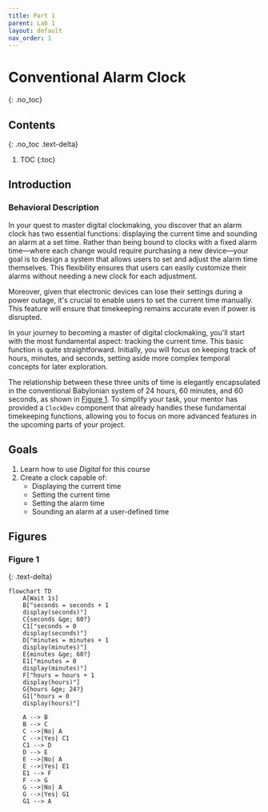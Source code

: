 ```yaml
---
title: Part 1
parent: Lab 1
layout: default
nav_order: 1
---
```


# Conventional Alarm Clock
{: .no_toc}

## Contents
{: .no_toc .text-delta}

1. TOC
{:toc}

## Introduction

### Behavioral Description

In your quest to master digital clockmaking, you discover that an alarm clock has two essential functions: displaying the current time and sounding an alarm at a set time.
Rather than being bound to clocks with a fixed alarm time—where each change would require purchasing a new device—your goal is to design a system that allows users to set and adjust the alarm time themselves.
This flexibility ensures that users can easily customize their alarms without needing a new clock for each adjustment.

Moreover, given that electronic devices can lose their settings during a power outage, it's crucial to enable users to set the current time manually.
This feature will ensure that timekeeping remains accurate even if power is disrupted.

In your journey to becoming a master of digital clockmaking, you'll start with the most fundamental aspect: tracking the current time.
This basic function is quite straightforward.
Initially, you will focus on keeping track of hours, minutes, and seconds, setting aside more complex temporal concepts for later exploration.

The relationship between these three units of time is elegantly encapsulated in the conventional Babylonian system of 24 hours, 60 minutes, and 60 seconds, as shown in [Figure 1](/docs/lab1/part1#figure-1).
To simplify your task, your mentor has provided a `ClockDev` component that already handles these fundamental timekeeping functions, allowing you to focus on more advanced features in the upcoming parts of your project.


## Goals

1. Learn how to use *Digital* for this course
2. Create a clock capable of:
    - Displaying the current time
    - Setting the current time
    - Setting the alarm time
    - Sounding an alarm at a user-defined time

## Figures

### Figure 1
{: .text-delta}
```mermaid
flowchart TD
    A[Wait 1s]
    B["seconds = seconds + 1
    display(seconds)"]
    C{seconds &ge; 60?}
    C1["seconds = 0
    display(seconds)"]
    D["minutes = minutes + 1
    display(minutes)"]
    E{minutes &ge; 60?}
    E1["minutes = 0
    display(minutes)"]
    F["hours = hours + 1
    display(hours)"]
    G{hours &ge; 24?}
    G1["hours = 0
    display(hours)"]

    A --> B
    B --> C
    C -->|No| A
    C -->|Yes| C1
    C1 --> D
    D --> E
    E -->|No| A
    E -->|Yes| E1
    E1 --> F
    F --> G
    G -->|No| A
    G -->|Yes| G1
    G1 --> A
```
